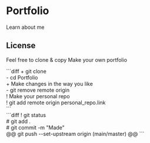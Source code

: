 # Portfolio
Learn about me
## License
Feel free to clone & copy
Make your own portfolio
<div>
 ```diff
   + git clone  <br>
   - cd Portfolio <br>
   + Make changes in the way you like<br>
   - git remove remote origin<br>
   ! Make your personal repo<br>
   ! git add remote origin personal_repo.link<br>
 ```
</div>
  <div>
 ```diff
   ! git status<br>
   # git add .<br>
   # git commit -m "Made"<br>
   @@ git push --set-upstream origin (main/master) @@
    ```
  </div>
  
